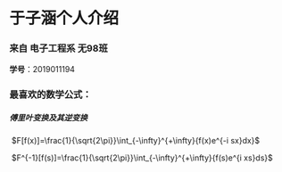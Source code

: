 # 于子涵个人介绍

### 来自 电子工程系 无98班

**学号**：2019011194

### 最喜欢的数学公式：

##### 傅里叶变换及其逆变换

​			$F[f(x)]=\frac{1}{\sqrt{2\pi}}\int_{-\infty}^{+\infty}{f(x)e^{-i sx}dx}$

​			$F^{-1}[f(s)]=\frac{1}{\sqrt{2\pi}}\int_{-\infty}^{+\infty}{f(s)e^{i xs}ds}$

